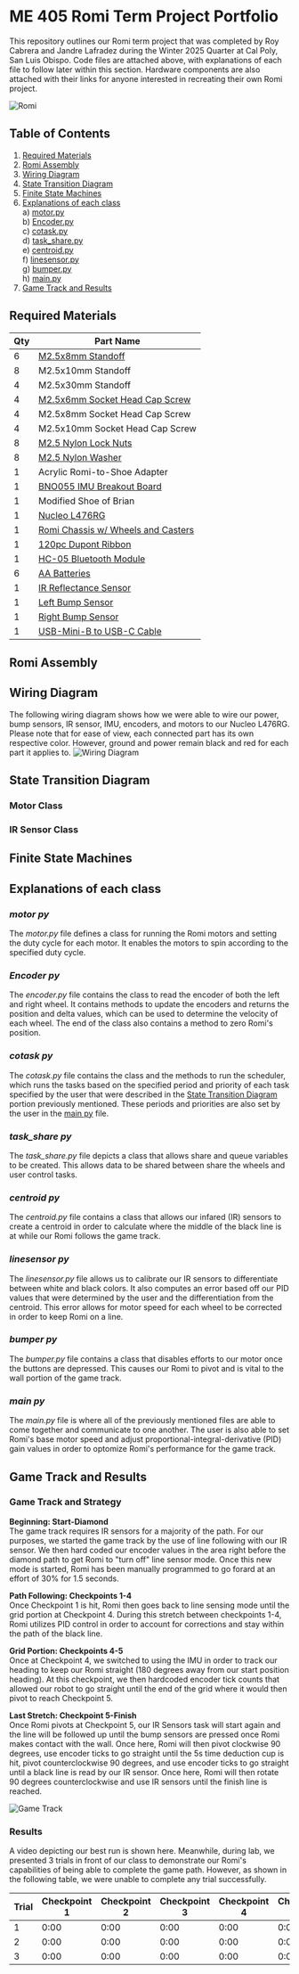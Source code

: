 # **ME 405 Romi Term Project Portfolio**
This repository outlines our Romi term project that was completed by Roy Cabrera and Jandre Lafradez during the Winter 2025 Quarter at Cal Poly, San Luis Obispo. Code files are attached above, with explanations of each file to follow later within this section. Hardware components are also attached with their links for anyone interested in recreating their own Romi project.   
  
![Romi](romi_diagonalview.jpg)
## **Table of Contents**
1) [Required Materials](#required-materials)  
2) [Romi Assembly](#romi-assembly)  
3) [Wiring Diagram](#wiring-diagram)  
4) [State Transition Diagram](#state-transition-diagram)  
5) [Finite State Machines](#finite-state-machines)  
6) [Explanations of each class](#explanations-of-each-class)  
  a) [motor.py](#motor-py)    
  b) [Encoder.py](#encoder-py)    
  c) [cotask.py](#cotask-py)  
  d) [task_share.py](#task_share-py)  
  e) [centroid.py](#centroid-py)  
  f) [linesensor.py](#linesensor-py)  
  g) [bumper.py](#bumper-py)  
  h) [main.py](#main-py)
7) [Game Track and Results](#game-track-and-results)

## **Required Materials**  
| Qty | Part Name |  
|----|------------------|  
|6|[M2.5x8mm Standoff](https://www.amazon.com/HELIFOUNER-Standoffs-Assortment-Threaded-Motherboard/dp/B0B7SNCFF1/ref=sr_1_1_sspa?crid=39OOL49HOZYYP&dib=eyJ2IjoiMSJ9.R1Y_pSmTsEnF_05yeQt1b1YjhKCs4NhWuFRgfXSsDssx-KmbAemXNTopqg4CKNWrmaA8Pmw2e66j5ImR7Gt_fbRGj9pkZPNdl-IHEEpk43dNwjfptE6TDrp-QfjS8Xcba_eb-2qHPMGShj-8W_WtNERCt2DZxnnTG3PQlH01jAO3FVd8RTZKCcbuMoO5glIGVDWpPZngLRrsE5BHLZlRekkx_u90gSv7gjzTS6ieVDyX5zJbnl660Qb16T9KO3iPwvxvXNYG70tcPl-i2T7G83VI1eNPsVo8y6cOGovxvEg.FfXshduiA5rxLbjgs7EEgRl-YFgDpzXczNs5eAmqFOs&dib_tag=se&keywords=m2.5%2Bstandoffs&qid=1741826716&s=industrial&sprefix=m2.5%2Bstandoffds%2Cindustrial%2C193&sr=1-1-spons&sp_csd=d2lkZ2V0TmFtZT1zcF9hdGY&th=1)|  
|8|M2.5x10mm Standoff|
|4|M2.5x30mm Standoff|
|4|[M2.5x6mm Socket Head Cap Screw](https://www.amazon.com/Pieces-Washers-Sutemribor-Assortment-Threaded/dp/B0CXQ4QTGT/ref=sr_1_1_sspa?crid=35K93HSFV9742&dib=eyJ2IjoiMSJ9.oNdkffsvE5kZ1Y7M7vl0Zy5KpEbfg83e__Bac_QSh3wlPoA0gKf3QLy2TaosdxQFixN_OTaaGohJ7jObLJ57jtrxzWN1mZAV73Dz29BIU25LjqyvqXEiZofI0wh3YU3IlCOFAR2BjP_eiuDgeH6a-MwDvSTalHfSpvzw-0io4rLKqGoJwMPz2v1xGlV8dYl84R6guQFgVDev_Yp-o9kY9UwBmKGqBS3sgqFb9IrZVBo.GjWp1EXV3KZLIBNgqLPnsou2wgunYguo-pKMavuUyMc&dib_tag=se&keywords=M2.5%2BSocket%2BHead%2BCap%2BScrew&qid=1741827025&sprefix=m2.5%2Bsocket%2Bhead%2Bcap%2Bscrew%2Caps%2C184&sr=8-1-spons&sp_csd=d2lkZ2V0TmFtZT1zcF9hdGY&th=1)|
|4|M2.5x8mm Socket Head Cap Screw|
|4|M2.5x10mm Socket Head Cap Screw|
|8|[M2.5 Nylon Lock Nuts](https://www.amazon.com/binifiMux-100pcs-0-45mm-Stainless-Locking/dp/B07LC4LZB6/ref=sr_1_4?crid=2O4MVOP42T7G3&dib=eyJ2IjoiMSJ9.0MhNLCmDLtUikKjKopiJRs738OPapNh77Zm5Beqzhut7BqvPIgnKpMlyyooo-1ahel137SIX3B8PHkdSuBINWilSLMfyljooj77Nji2SKdvAhJCpV_NiiQSUo5hsSGY2qgvlA0o3T0-vGbDKYaBOSA5gTKSO8iXuWNlx_YzuiRi2m0ygL75-EZ_gMYZzZ7RuRvuo3-SblD1EWIwm3ngKQVFU3sTaFX5oFWAFOGP3GyNtgx2bQ8jFIyH8yk9856x1-Kj-n1JAsJzPkGSxanJPdiIXvKPUcER9Fsf3Cm4lyjiRHPxwgy212WCnm3vVU4ORVW4iH_Y6kumA4-Do4P7ZXr2cTdGqiI6sa-D4joyjCQU.exCEzy71gPITLcO9G4eUsAqVDnKylt4Z2GRT2uAKVuk&dib_tag=se&keywords=M2.5+Nylon+Lock+Nuts&qid=1741827096&s=industrial&sprefix=m2.5+nylon+lock+nuts%2Cindustrial%2C224&sr=1-4)|
|8|[M2.5 Nylon Washer](https://www.amazon.com/uxcell-Washers-Thickness-Sealing-Gasket/dp/B014UB5TNM/ref=sr_1_4?crid=17DUM5FLADKEZ&dib=eyJ2IjoiMSJ9.JY2TmpQ3L0ybLY3dqW-BQesQMPyz-J9ngdf-ohiZwlDVkpvHWTMmyD6Pfs_gJ-xnUYR0DCxPdGy30ommgFn6wjO4gRtunFqe5YluoxM6VkxZNdXumCQGy-2_Hj3FZhq0jjQHBF8_-MMG2IuLEVwDuXINLXbMd60gaey3EFymNUc6pDtGmkkhva5y3_7q5iNa7B0etqiB9c9htWzz7HzQd6BGJSRsxxDYbTN4H7P8SnY.FoLVg3QeswNZ39HxPLTqCkwhgqn9q32jnHgwzZ2gRGU&dib_tag=se&keywords=M2.5%2BNylon%2BWasher&qid=1741827139&sprefix=m2.5%2Bnylon%2Bwasher%2Caps%2C542&sr=8-4&th=1)|
|1|Acrylic Romi-to-Shoe Adapter|
|1|[BNO055 IMU Breakout Board](https://www.adafruit.com/product/2472)|
|1|Modified Shoe of Brian|
|1|[Nucleo L476RG](https://www.amazon.com/STM32-Nucleo-64-Development-STM32L476RG-NUCLEO-L476RG/dp/B01IO3N646/ref=asc_df_B01IO3N646?tag=bingshoppinga-20&linkCode=df0&hvadid=80883013965175&hvnetw=o&hvqmt=e&hvbmt=be&hvdev=c&hvlocint=&hvlocphy=&hvtargid=pla-4584482478710114&psc=1&msclkid=a6354354cadc109814112486e7d457d3)|
|1|[Romi Chassis w/ Wheels and Casters](https://www.pololu.com/product/3504)|
|1|[120pc Dupont Ribbon](https://www.amazon.com/dp/B07GCY6CH7)|
|1|[HC-05 Bluetooth Module](https://www.amazon.com/dp/B01MQKX7VP)|
|6|[AA Batteries](https://www.amazon.com/Coppertop-Batteries-Ingredients-Long-lasting-Household/dp/B000IZQO7U/ref=sr_1_4?crid=2MKA0OT2RUVJ7&dib=eyJ2IjoiMSJ9.bVDHrtnE9UWilTlB-nv1XPqOW_2BDVUEJAEK28lWbTsdTqoyTHxxgvU2pJfok-iawYULS5jA0PsM3LiJf2k5toI8T3nylWQ0GcF1FwP6UFHAIjcf6IWfo-o9-4UdXACN0uj_EDWWLjvZZIcb4k9j4oc9OI66DgNum_-Zirt7SdAZdHwLQ5t5ptK6yQGAtRZDopWlr3K4bCMdFV384hIa9jnvSta-uN9jGt0XWvpKpWFME-BB8SCvPdJGvU5mMCFwLHuUyZVZbDneiJ89elfZO6uwIyVUXlCR3tbiwzSBK9STK_Bfb3Wcs-Xyv-VesiaPQISaw5JfYNjWXMZKh6NQ0ZjCAdRHnbtCqt6Ae-QgWgs.p4gI1OKLANbg2qd9lzlz36GsgeNm0M0NGe2qoGeBEmo&dib_tag=se&keywords=aa+batteries+pack+of+6&qid=1741827500&rdc=1&s=electronics&sprefix=aa+batteries+pack+of+%2Celectronics%2C173&sr=1-4)|
|1|[IR Reflectance Sensor](https://www.pololu.com/product/4248)|
|1|[Left Bump Sensor](https://www.pololu.com/product/3673)|
|1|[Right Bump Sensor](https://www.pololu.com/product/3674)|
|1|[USB-Mini-B to USB-C Cable](https://www.amazon.com/dp/B08GG47H8T?th=1)|

## **Romi Assembly**
## **Wiring Diagram**  
The following wiring diagram shows how we were able to wire our power, bump sensors, IR sensor, IMU, encoders, and motors to our Nucleo L476RG. Please note that for ease of view, each connected part has its own respective color. However, ground and power remain black and red for each part it applies to. 
![Wiring Diagram](wiringdiagram.png)
## **State Transition Diagram**
### **Motor Class**
### **IR Sensor Class**
## **Finite State Machines**
## **Explanations of each class**
### *motor py*
The *motor.py* file defines a class for running the Romi motors and setting the duty cycle for each motor. It enables the motors to spin according to the specified duty cycle.
### *Encoder py*
The *encoder.py* file contains the class to read the encoder of both the left and right wheel. It contains methods to update the encoders and returns the position and delta values, which can be used to determine the velocity of each wheel. The end of the class also contains a method to zero Romi's position. 
### *cotask py*
The *cotask.py* file contains the class and the methods to run the scheduler, which runs the tasks based on the specified period and priority of each task specified by the user that were described in the [State Transition Diagram](#state-transition-diagram) portion previously mentioned. These periods and priorities are also set by the user in the [main py](#main-py) file.
### *task_share py*
The *task_share.py* file depicts a class that allows share and queue variables to be created. This allows data to be shared between share the wheels and user control tasks.
### *centroid py*
The *centroid.py* file contains a class that allows our infared (IR) sensors to create a centroid in order to calculate where the middle of the black line is at while our Romi follows the game track. 
### *linesensor py*
The *linesensor.py* file allows us to calibrate our IR sensors to differentiate between white and black colors. It also computes an error based off our PID values that were determined by the user and the differentiation from the centroid. This error allows for motor speed for each wheel to be corrected in order to keep Romi on a line. 
### *bumper py*
The *bumper.py* file contains a class that disables efforts to our motor once the buttons are depressed. This causes our Romi to pivot and is vital to the wall portion of the game track. 
### *main py*
The *main.py* file is where all of the previously mentioned files are able to come together and communicate to one another. The user is also able to set Romi's base motor speed and adjust proportional-integral-derivative (PID) gain values in order to optomize Romi's performance for the game track.   
## **Game Track and Results**
### **Game Track and Strategy**

**Beginning: Start-Diamond**  
The game track requires IR sensors for a majority of the path. For our purposes, we started the game track by the use of line following with our IR sensor. We then hard coded our encoder values in the area right before the diamond path to get Romi to "turn off" line sensor mode. Once this new mode is started, Romi has been manually programmed to go forard at an effort of 30% for 1.5 seconds.   

**Path Following: Checkpoints 1-4**  
Once Checkpoint 1 is hit, Romi then goes back to line sensing mode until the grid portion at Checkpoint 4. During this stretch between checkpoints 1-4, Romi utilizes PID control in order to account for corrections and stay within the path of the black line.  

**Grid Portion: Checkpoints 4-5**  
Once at Checkpoint 4, we switched to using the IMU in order to track our heading to keep our Romi straight (180 degrees away from our start position heading). At this checkpoint, we then hardcoded encoder tick counts that allowed our robot to go straight until the end of the grid where it would then pivot to reach Checkpoint 5.  

**Last Stretch: Checkpoint 5-Finish**  
Once Romi pivots at Checkpoint 5, our IR Sensors task will start again and the line will be followed up until the bump sensors are pressed once Romi makes contact with the wall. Once here, Romi will then pivot clockwise 90 degrees, use encoder ticks to go straight until the 5s time deduction cup is hit, pivot counterclockwise 90 degrees, and use encoder ticks to go straight until a black line is read by our IR sensor. Once here, Romi will then rotate 90 degrees counterclockwise and use IR sensors until the finish line is reached.  

![Game Track](game_trackv3.png)

### **Results**
A video depicting our best run is shown here. Meanwhile, during lab, we presented 3 trials in front of our class to demonstrate our Romi's capabilities of being able to complete the game path. However, as shown in the following table, we were unable to complete any trial successfully.  

|Trial|Checkpoint 1|Checkpoint 2|Checkpoint 3|Checkpoint 4|Checkpoint 5|Total Time|Cups Hit|  
|-----|------------|------------|------------|------------|------------|----------|--------|
|1|0:00|0:00|0:00|0:00|0:00|0:00|0|
|2|0:00|0:00|0:00|0:00|0:00|0:00|0|
|3|0:00|0:00|0:00|0:00|0:00|0:00|0|





